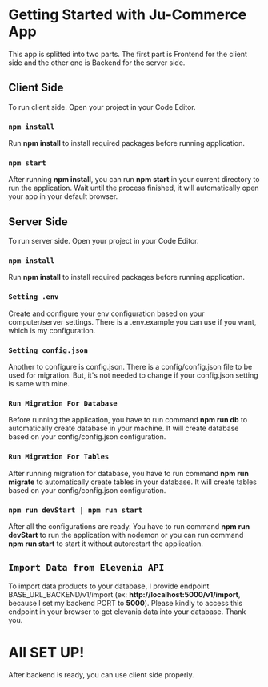 # Getting Started with Ju-Commerce App
This app is splitted into two parts. The first part is Frontend for the client side and the other one is Backend for the server side.

## Client Side
To run client side. Open your project in your Code Editor.

### `npm install`
Run **npm install** to install required packages before running application.

### `npm start`
After running **npm install**, you can run **npm start** in your current directory to run the application. Wait until the process finished, it will automatically open your app in your default browser.


## Server Side
To run server side. Open your project in your Code Editor.

### `npm install`
Run **npm install** to install required packages before running application.

### `Setting .env`
Create and configure your env configuration based on your computer/server settings. There is a .env.example you can use if you want, which is my configuration.

### `Setting config.json`
Another to configure is config.json. There is a config/config.json file to be used for migration. But, it's not needed to change if your config.json setting is same with mine.

### `Run Migration For Database`
Before running the application, you have to run command **npm run db** to automatically create database in your machine. It will create database based on your config/config.json configuration.

### `Run Migration For Tables`
After running migration for database, you have to run command **npm run migrate** to automatically create tables in your database. It will create tables based on your config/config.json configuration.

### `npm run devStart | npm run start`
After all the configurations are ready. You have to run command **npm run devStart** to run the application with nodemon or you can run command **npm run start** to start it without autorestart the application.

## `Import Data from Elevenia API`
To import data products to your database, I provide endpoint BASE_URL_BACKEND/v1/import (ex: **http://localhost:5000/v1/import**, because I set my backend PORT to **5000**). Please kindly to access this endpoint in your browser to get elevania data into your database. Thank you.

# All SET UP!
After backend is ready, you can use client side properly.











